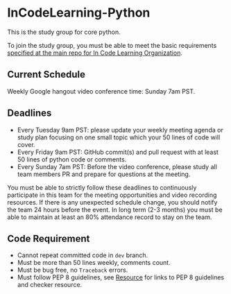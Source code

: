 # InCodeLearning-Python

This is the study group for core python.

To join the study group, you must be able to meet the basic requirements [specified at the main repo for In Code Learning Organization](https://github.com/InCodeLearning/InCodeLearning).

## Current Schedule

Weekly Google hangout video conference time: Sunday 7am PST.

## Deadlines

- Every Tuesday 9am PST: please update your weekly meeting agenda or study plan focusing on one small topic which your 50 lines of code will cover.
- Every Friday 9am PST: GitHub commit(s) and pull request with at least 50 lines of python code or comments.
- Every Sunday 7am PST: Before the video conference, please study all team members PR and prepare for questions at the meeting.

You must be able to strictly follow these deadlines to continuously participate in this team for the meeting opportunities and video recording resources. If there is any unexpected schedule change, you should notify the team 24 hours before the event. In long term (2-3 months) you must be able to maintain at least an 80% attendance record to stay on the team.

## Code Requirement

- Cannot repeat committed code in `dev` branch.
- Must be more than 50 lines weekly, comments count.
- Must be bug free, no `Traceback` errors.
- Must follow PEP 8 guidelines, see [Resource](Resource.md) for links to PEP 8 guidelines and checker resource.
